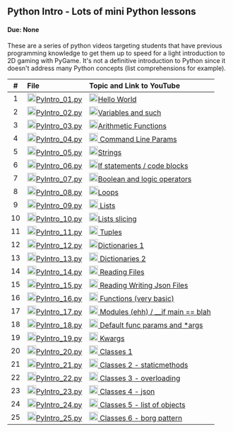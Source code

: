 ## Python Intro - Lots of mini Python lessons
#### Due: None

These are a series of python videos targeting students that have previous programming knowledge to get them up to speed for a light introduction to 2D gaming with PyGame. It's not a definitive introduction to Python since it doesn't address many Python concepts (list comprehensions for example).

|   #   | File                                    | Topic and Link to YouTube                                                                    |
| :---: | :-------------------------------------- | :------------------------------------------------------------------------------------------- |
|   1   | <img src="https://cs.msutexas.edu/~griffin/zcloud/zcloud-files/python_icon_summer_2020.png" width="20">[PyIntro_01.py](PyIntro_01.py)          | <a href="https://youtu.be/QckmB6pqnlU" target="_new" ><img src="https://cs.msutexas.edu/~griffin/zcloud/zcloud-files/youtube_summer_2020_low.png" width="20">Hello World </a>                       |
|   2   | <img src="https://cs.msutexas.edu/~griffin/zcloud/zcloud-files/python_icon_summer_2020.png" width="20">[PyIntro_02.py](PyIntro_02.py)          | <a href="https://youtu.be/yEdHlE7tElo" target="_new" ><img src="https://cs.msutexas.edu/~griffin/zcloud/zcloud-files/youtube_summer_2020_low.png" width="20">Variables and such</a>                 |
|   3   | <img src="https://cs.msutexas.edu/~griffin/zcloud/zcloud-files/python_icon_summer_2020.png" width="20">[PyIntro_03.py](PyIntro_03.py)          | <a href="https://youtu.be/ZLrvwY0T2Dc" target="_new" ><img src="https://cs.msutexas.edu/~griffin/zcloud/zcloud-files/youtube_summer_2020_low.png" width="20">Arithmetic Functions</a>               |
|   4   | <img src="https://cs.msutexas.edu/~griffin/zcloud/zcloud-files/python_icon_summer_2020.png" width="20">[PyIntro_04.py](PyIntro_04.py)          | <a href="https://youtu.be/EFC_3v_vkyU" target="_new" ><img src="https://cs.msutexas.edu/~griffin/zcloud/zcloud-files/youtube_summer_2020_low.png" width="20"> Command Line Params</a>               |
|   5   | <img src="https://cs.msutexas.edu/~griffin/zcloud/zcloud-files/python_icon_summer_2020.png" width="20">[PyIntro_05.py](PyIntro_05.py)          | <a href="https://youtu.be/Wd6kQfH5Q00" target="_new" ><img src="https://cs.msutexas.edu/~griffin/zcloud/zcloud-files/youtube_summer_2020_low.png" width="20">Strings </a>                           |
|   6   | <img src="https://cs.msutexas.edu/~griffin/zcloud/zcloud-files/python_icon_summer_2020.png" width="20">[PyIntro_06.py](PyIntro_06.py)          | <a href="https://youtu.be/G-AdW7Vj-Vo" target="_new" ><img src="https://cs.msutexas.edu/~griffin/zcloud/zcloud-files/youtube_summer_2020_low.png" width="20">If statements / code blocks </a>       |
|   7   | <img src="https://cs.msutexas.edu/~griffin/zcloud/zcloud-files/python_icon_summer_2020.png" width="20">[PyIntro_07.py](PyIntro_07.py)          | <a href="https://youtu.be/xbZQ07QlzIE " target="_new"> <img src="https://cs.msutexas.edu/~griffin/zcloud/zcloud-files/youtube_summer_2020_low.png" width="20">Boolean and logic operators</a>       |
|   8   | <img src="https://cs.msutexas.edu/~griffin/zcloud/zcloud-files/python_icon_summer_2020.png" width="20">[PyIntro_08.py](PyIntro_08.py)          | <a href="https://youtu.be/yZPi242Gj3U" target="_new" ><img src="https://cs.msutexas.edu/~griffin/zcloud/zcloud-files/youtube_summer_2020_low.png" width="20">Loops     </a>                         |
|   9   | <img src="https://cs.msutexas.edu/~griffin/zcloud/zcloud-files/python_icon_summer_2020.png" width="20">[PyIntro_09.py](PyIntro_09.py)          | <a href="https://youtu.be/LVU995Ct328" target="_new" ><img src="https://cs.msutexas.edu/~griffin/zcloud/zcloud-files/youtube_summer_2020_low.png" width="20"> Lists</a>                             |
|  10   | <img src="https://cs.msutexas.edu/~griffin/zcloud/zcloud-files/python_icon_summer_2020.png" width="20">[PyIntro_10.py](PyIntro_10.py)          | <a href="https://youtu.be/tDppuOA4r5M" target="_new" ><img src="https://cs.msutexas.edu/~griffin/zcloud/zcloud-files/youtube_summer_2020_low.png" width="20">Lists slicing   </a>                   |
|  11   | <img src="https://cs.msutexas.edu/~griffin/zcloud/zcloud-files/python_icon_summer_2020.png" width="20">[PyIntro_11.py](PyIntro_11.py)          | <a href="https://youtu.be/6Fh71QoIODE" target="_new" ><img src="https://cs.msutexas.edu/~griffin/zcloud/zcloud-files/youtube_summer_2020_low.png" width="20"> Tuples </a>                           |
|  12   | <img src="https://cs.msutexas.edu/~griffin/zcloud/zcloud-files/python_icon_summer_2020.png" width="20">[PyIntro_12.py](PyIntro_12.py)          | <a href="https://youtu.be/DC8z2HwDpuE" target="_new" ><img src="https://cs.msutexas.edu/~griffin/zcloud/zcloud-files/youtube_summer_2020_low.png" width="20">Dictionaries 1 </a>                    |
|  13   | <img src="https://cs.msutexas.edu/~griffin/zcloud/zcloud-files/python_icon_summer_2020.png" width="20">[PyIntro_13.py](PyIntro_13.py)          | <a href="https://youtu.be/x46PZ5OhxYk" target="_new" ><img src="https://cs.msutexas.edu/~griffin/zcloud/zcloud-files/youtube_summer_2020_low.png" width="20"> Dictionaries 2</a>                    |
|  14   | <img src="https://cs.msutexas.edu/~griffin/zcloud/zcloud-files/python_icon_summer_2020.png" width="20">[PyIntro_14.py](FileRead/PyIntro_14.py) | <a href="https://youtu.be/8yuPUr3BFUQ" target="_new" ><img src="https://cs.msutexas.edu/~griffin/zcloud/zcloud-files/youtube_summer_2020_low.png" width="20"> Reading Files</a>                     |
|  15   | <img src="https://cs.msutexas.edu/~griffin/zcloud/zcloud-files/python_icon_summer_2020.png" width="20">[PyIntro_15.py](FileRead/PyIntro_15.py) | <a href="https://youtu.be/xL9IH3HfRmo" target="_new" ><img src="https://cs.msutexas.edu/~griffin/zcloud/zcloud-files/youtube_summer_2020_low.png" width="20"> Reading Writing Json Files</a>        |
|  16   | <img src="https://cs.msutexas.edu/~griffin/zcloud/zcloud-files/python_icon_summer_2020.png" width="20">[PyIntro_16.py](PyIntro_16.py)          | <a href="https://youtu.be/sBexoNS1Z34" target="_new" ><img src="https://cs.msutexas.edu/~griffin/zcloud/zcloud-files/youtube_summer_2020_low.png" width="20"> Functions (very basic)</a>            |
|  17   | <img src="https://cs.msutexas.edu/~griffin/zcloud/zcloud-files/python_icon_summer_2020.png" width="20">[PyIntro_17.py](PyIntro_17.py)          | <a href="https://youtu.be/uthf-GGGYA0" target="_new" ><img src="https://cs.msutexas.edu/~griffin/zcloud/zcloud-files/youtube_summer_2020_low.png" width="20"> Modules (ehh) / __if main == blah</a> |
|  18   | <img src="https://cs.msutexas.edu/~griffin/zcloud/zcloud-files/python_icon_summer_2020.png" width="20">[PyIntro_18.py](PyIntro_18.py)          | <a href="https://youtu.be/SckYXjqRPLA" target="_new" ><img src="https://cs.msutexas.edu/~griffin/zcloud/zcloud-files/youtube_summer_2020_low.png" width="20"> Default func params and *args</a>     |
|  19   | <img src="https://cs.msutexas.edu/~griffin/zcloud/zcloud-files/python_icon_summer_2020.png" width="20">[PyIntro_19.py](PyIntro_19.py)          | <a href="https://youtu.be/Xt4Zlq_OSk4" target="_new" ><img src="https://cs.msutexas.edu/~griffin/zcloud/zcloud-files/youtube_summer_2020_low.png" width="20"> Kwargs</a>                            |
|  20   | <img src="https://cs.msutexas.edu/~griffin/zcloud/zcloud-files/python_icon_summer_2020.png" width="20">[PyIntro_20.py](PyIntro_20.py)          | <a href="https://youtu.be/bORV2N-i-4g" target="_new" ><img src="https://cs.msutexas.edu/~griffin/zcloud/zcloud-files/youtube_summer_2020_low.png" width="20"> Classes 1</a>                         |
|  21   | <img src="https://cs.msutexas.edu/~griffin/zcloud/zcloud-files/python_icon_summer_2020.png" width="20">[PyIntro_21.py](PyIntro_21.py)          | <a href="https://youtu.be/zaqJ5C9IdHU" target="_new" ><img src="https://cs.msutexas.edu/~griffin/zcloud/zcloud-files/youtube_summer_2020_low.png" width="20"> Classes 2 - staticmethods</a>         |
|  22   | <img src="https://cs.msutexas.edu/~griffin/zcloud/zcloud-files/python_icon_summer_2020.png" width="20">[PyIntro_22.py](PyIntro_22.py)          | <a href="https://youtu.be/Dx--8Q25kzw" target="_new" ><img src="https://cs.msutexas.edu/~griffin/zcloud/zcloud-files/youtube_summer_2020_low.png" width="20"> Classes 3 - overloading </a>          |
|  23   | <img src="https://cs.msutexas.edu/~griffin/zcloud/zcloud-files/python_icon_summer_2020.png" width="20">[PyIntro_23.py](PyIntro_23.py)          | <a href="https://youtu.be/TIP329eGkCs" target="_new" ><img src="https://cs.msutexas.edu/~griffin/zcloud/zcloud-files/youtube_summer_2020_low.png" width="20"> Classes 4 - json  </a>                |
|  24   | <img src="https://cs.msutexas.edu/~griffin/zcloud/zcloud-files/python_icon_summer_2020.png" width="20">[PyIntro_24.py](PyIntro_24.py)          | <a href="https://youtu.be/ScH7f-7IOXE" target="_new" ><img src="https://cs.msutexas.edu/~griffin/zcloud/zcloud-files/youtube_summer_2020_low.png" width="20"> Classes 5 - list of objects</a>       |
|  25   | <img src="https://cs.msutexas.edu/~griffin/zcloud/zcloud-files/python_icon_summer_2020.png" width="20">[PyIntro_25.py](PyIntro_25.py)          | <a href="https://youtu.be/0hk72c0v8h4" target="_new" ><img src="https://cs.msutexas.edu/~griffin/zcloud/zcloud-files/youtube_summer_2020_low.png" width="20"> Classes 6 - borg pattern</a>          |